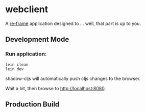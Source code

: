 # webclient

A [re-frame](https://github.com/day8/re-frame) application designed to ... well, that part is up to you.

## Development Mode

### Run application:

```
lein clean
lein dev
```

shadow-cljs will automatically push cljs changes to the browser.

Wait a bit, then browse to [http://localhost:8080](http://localhost:8080).

## Production Build

